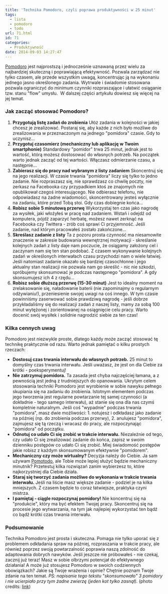 ```yaml
---
title: 'Technika Pomodoro, czyli poprawa produktywności w 25 minut'
tags:
  - lista
  - pomodoro
  - todo
url: 71.html
id: 71
categories:
  - Produktywność
date: 2014-09-03 14:27:47
---
```


[Pomodoro](http://pomodorotechnique.com/) jest najprostszą i jednocześnie uznawaną przez wielu za najbardziej skuteczną i poprawiającą efektywność. Pozwala zarządzać nie tylko czasem, ale przede wszystkim uwagą, koncentrując ją na wykonaniu jednego jasno określonego zadania. Wytrwale i świadomie stosowana pozwala ograniczyć do minimum czynniki rozpraszające i ułatwić osiąganie tzw. stanu "flow" umysłu.  W dalszej części artykułu dowiesz się więcej na jej temat.

### Jak zacząć stosować Pomodoro?

1.  **Przygotują listę zadań do zrobienia** Ułóż zadania w kolejności w jakiej chcesz je zrealizować. Postaraj się, aby każde z nich było możliwe do zrealizowania w przeznaczonym na jednego "pomidora" czasie. Gdy to uczynisz...
2.  **Przygotuj czasomierz (mechaniczny lub aplikację w Twoim smartphonie)** Standardowy "pomidor" trwa 25 minut, jednak jest to wartość, którą możesz dostosować do własnych potrzeb. Na początek warto jednak zacząć od tej wartości. Włączasz odmierzanie czasu, a następnie...
3.  **Zabierasz się do pracy nad wybranym z listy zadaniem** Skoncentruj się na jego realizacji. W czasie trwania "pomidora" liczy się tylko to jedno zadanie. Nie rozpraszasz się, nie sprawdzasz co chwilę poczty, nie zerkasz na Facebooka czy przypadkiem ktoś ze znajomych nie opublikował czegoś interesującego. Nie odbierasz telefonu, nie odpowiadasz na żadne wiadomości, skoncentrowany jesteś wyłącznie na zadaniu, które przed Tobą stoi. Gdy czas dobiegnie końca...
4.  **Robisz sobie 5 minutową przerwę** Wykorzystaj ten czas jako nagrodę za wysiłek, jaki włożyłeś w pracę nad zadaniem. Wstań i odejdź od komputera, pójdź zaparzyć herbatę, możesz nawet zerknąć na Facebooka czy Twittera - zrób coś sprawi Ci przyjemność. Jeśli zadanie, nad którym pracowałeś zostało zakończone...
5.  **Skreślasz zadanie z listy** Ta z pozoru prosta czynność ma niesamowite znaczenie w zakresie budowania wewnętrznej motywacji - skreślanie kolejnych zadań z listy daje nam poczucie, że osiągamy założony cel i zaczynam nam się ten stan podobać. Z czasem wykonywanie kolejnych zadań w określonych interwałach czasu przychodzi nam o wiele łatwiej. Jeśli natomiast zadanie okazało się bardziej czasochłonne i jego aktualny stan realizacji nie pozwala nam go skreślić - nic nie szkodzi, spróbujemy skonsumować je podczas następnego "pomidora". A gdy skonsumujesz ich 4 z rzędu...
6.  **Robisz sobie dłuższą przerwę (15-30 minut)** Jest to idealny moment na zrelaksowanie się, naładowanie baterii (nie zapominajmy o regularnym odżywianiu!), przeniesienie swojej uwagi na coś innego. W tym czasie powinniśmy zaserwować sobie prawdziwą nagrodę - jeśli dobrze przykładaliśmy się do realizacji zadań z naszej listy, mamy za sobą 100 minut wytężonej i zorientowanej na osiągnięcie celu pracy. Warto docenić swój wysiłek i solidnie nagrodzić siebie za ten czas!

### Kilka cennych uwag

Pomodoro jest niezwykle proste, dlatego każdy może zacząć stosować tę technikę praktycznie od razu. Warto jednak pamiętać o kilku prostych rzeczach:

*   **Dostosuj czas trwania interwału do własnych potrzeb.** 25 minut to domyślny czas trwania interwału. Jeśli uważasz, że jest on dla Ciebie za krótki - poeksperymentuj!
*   **Nie zatrzymuj pomidora.** Ta zasada jest chyba najczęściej łamana, a z pewnością jest jedną z trudniejszych do opanowania. Ukrytym celem stosowania techniki Pomodoro jest wyrobienie w sobie nawyku pełnego skupiania się na zadaniu do zrobienia. Istotnym elementem podczas jego tworzenia jest regularne powtarzanie tej samej czynności (a dokładnie - tego samego interwału), aż stanie się ona dla nas czymś kompletnie naturalnym. Jeśli coś "wypadnie" podczas trwania "pomidora", masz dwie możliwości: 1. notujesz i odkładasz jako zadanie na później (np. do zrobienia podczas przerwy), 2. anulujesz "pomidora", zajmujesz się tą rzeczą i wracasz do pracy, ale rozpoczynając "pomidora" od początku.
*   **Odnotuj co udało Ci się zrobić w trakcie interwału.** Niezależnie od tego, czy udało Ci się zrealizować zadanie do końca, zapisz w swoim dzienniku postępów co udało Ci się zrobić. Miej świadomość postępów jakie robisz z każdym skonsumowanym efektywnie "pomidorem".
*   **Mechaniczny czy może wirtualny?** Decyzja należy do Ciebie. Ja sam używam [Pomotodo](https://pomotodo.com/), ale Tobie może lepiej służyć będzie mechaniczny minutnik? Przetestuj kilka rozwiązań zanim wybierzesz to, które najkorzystniej dla Ciebie działa.
*   **Staraj się tworzyć zadania możliwe do wykonania w trakcie trwania interwału.** Jeśli na liście masz większe zadanie - podziel je na kilka mniejszych. Z czasem będzie to coraz łatwiejsze, praktyka czyni mistrza.
*   **I pamiętaj - ciągle rozpoczynaj pomidory!** Nie koncentruj się na "produkcie", który ma być efektem Twojej pracy. Skoncentruj się na procesie jego wytwarzania, na tym jak najlepiej wykorzystać ten bądź co bądź krótki czas trwania interwału.

### Podsumowanie

Technika Pomodoro jest prosta i skuteczna. Pomaga nie tylko uporać się z problemem odkładania spraw na później, rozpraszania w trakcie pracy, ale również poprzez swoją powtarzalność poprawia naszą zdolność do adaptowania dobrych nawyków. Jeśli jeszcze nie próbowałeś - nie czekaj, zacznij już teraz! Masz w sobie olbrzymi potencjał do efektywnego działania! A może już stosujesz Pomodoro w swoich codziennych obowiązkach? Jakie są Twoje wrażenia i opinie? Chętnie poznam Twoje zdanie na ten temat. _PS: napisanie tego tekstu "skonsumowało" 3 pomidory i nie ucierpiało przy tym żadne zwierzę (jeden kot tylko zasnął)._ (photo credits: [link](http://www.flickr.com/photos/aroberts/6331314601/in/photolist-aDtDfz-57Uco3-6o4Cu7-bkjTha-8FxpvJ-5GpUj7-4AEaRe-oktWTk-8s7pnm-abJewK-m9u8Ug-maXZtP-6xAFd5-8gLm4j-7dh4L2-bb7BdV-nD6afL-ber7Lp-6nNLQk-edz7df-9WzND-gdTqeJ-5RXjYA-9EyQ3P-fzkaRi-7eWw8k-3iBxmC-6MAhAa-26BLZ8-5W3XBJ-31CDec-4ymsjq-eSS5vF-7zveFY-5RogiA-ftcnnG-akSP9e-69SiWF-9oBRjT-af8Bd-cL9aa5-7LU9HU-8nzwXY-qpFga-56Akx9-dsQUvb-a3D8TG-uaCGG-fbmPdT-7Mtga5))
